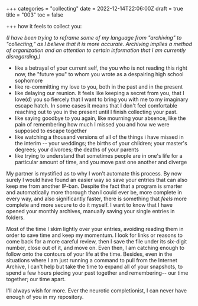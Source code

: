 +++
categories = "collecting"
date = 2022-12-14T22:06:00Z
draft = true
title = "003"
toc = false

+++
how it feels to collect you:

_(I have been trying to reframe some of my language from "archiving" to "collecting," as I believe that it is more accurate. Archiving implies a method of organization and an attention to certain information that I am currently disregarding.)_

* like a betrayal of your current self, the you who is not reading this right now, the "future you" to whom you wrote as a despairing high school sophomore
* like re-committing my love to you, both in the past and in the present
* like delaying our reunion. It feels like keeping a secret from you, that I love(d) you so fiercely that I want to bring you with me to my imaginary escape hatch. In some cases it means that I don't feel comfortable reaching out to you in the present until I finish collecting your past.
* like saying goodbye to you again, like mourning your absence, like the pain of remembering how much I missed you and how we were supposed to escape together
* like watching a thousand versions of all of the things i have missed in the interim -- your weddings; the births of your children; your master's degrees; your divorces; the deaths of your parents
* like trying to understand that sometimes people are in one's life for a particular amount of time, and you move past one another and diverge

My partner is mystified as to why I won't automate this process. By now surely I would have found an easier way so save your entries that can also keep me from another IP-ban. Despite the fact that a program is smarter and automatically more thorough than I could ever be, more complete in every way, and also significantly faster, there is something that _feels_ more complete and more secure to do it myself. I want to know that I have opened your monthly archives, manually saving your single entries in folders.

Most of the time I skim lightly over your entries, avoiding reading them in order to save time and keep my momentum. I look for links or reasons to come back for a more careful review, then I save the file under its six-digit number, close out of it, and move on. Even then, I am catching enough to follow onto the contours of your life at the time. Besides, even in the situations where I am just running a command to pull from the Internet Archive, I can't help but take the time to expand all of your snapshots, to spend a few hours piecing your past together and remembering-- our time together; our time apart.

I'll always wish for more. Ever the neurotic completionist, I can never have enough of you in my repository.